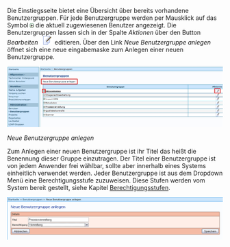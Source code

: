 Die Einstiegsseite bietet eine Übersicht über bereits vorhandene Benutzergruppen. Für jede Benutzergruppe werden per Mausklick auf das Symbol ![](images/Icon_plus.gif) die aktuell zugewiesenen Benutzer angezeigt. Die Benutzergruppen lassen sich in der Spalte *Aktionen* über den Button *Bearbeiten* ![](images/Icon_Benutzer_bearbeiten.gif) editieren. Über den Link *Neue Benutzergruppe anlegen* öffnet sich eine neue eingabemaske zum Anlegen einer neuen Benutzergruppe.

![](images/Benutzergruppe2.jpg) 

*Neue Benutzergruppe anlegen*

Zum Anlegen einer neuen Benutzergruppe ist ihr Titel das heißt die Benennung dieser Gruppe einzutragen. Der Titel einer Benutzergruppe ist  von jedem Anwender frei wählbar, sollte aber innerhalb eines Systems einheitlich verwendet werden. Jeder Benutzergruppe ist aus dem Dropdown Menü eine Berechtigungsstufe zuzuweisen. Diese Stufen werden vom System bereit gestellt, siehe Kapitel [Berechtigungsstufen](https://github.com/kitodo/kitodo-production/wiki/Berechtigungsstufen).

![](images/Benutzergruppe12.PNG)
